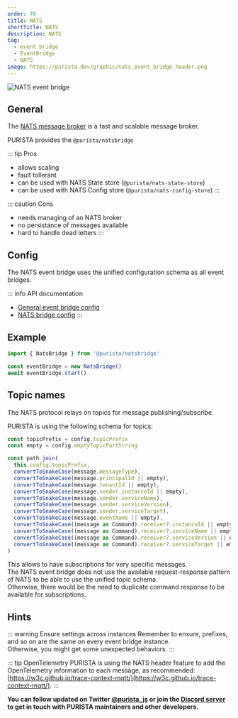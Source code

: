```yaml
---
order: 70
title: NATS
shortTitle: NATS
description: NATS
tag:
  - event bridge
  - EventBridge
  - NATS
image: https://purista.dev/graphic/nats_event_bridge_header.png
---
```


![NATS event bridge](/graphic/nats_event_bridge_header.png)

## General

The [NATS message broker](https://nats.io/) is a fast and scalable message broker.

PURISTA provides the `@purista/natsbridge`

::: tip Pros

- allows scaling
- fault tollerant
- can be used with NATS State store (`@purista/nats-state-store`)
- can be used with NATS Config store (`@purista/nats-config-store`)
:::

::: caution Cons

- needs managing of an NATS broker
- no persistance of messages available
- hard to handle dead letters
:::

## Config

The NATS event bridge uses the unified configuration schema as all event bridges.  

::: info API documentation

- [General event bridge config](../../api/modules/purista_core.html#eventbridgeconfig)
- [NATS bridge config](../../api/modules/purista_natsbridge.html#natsbridgeconfig)
:::

## Example

```typescript
import { NatsBridge } from '@purista/natsbridge'

const eventBridge = new NatsBridge()
await eventBridge.start()

```

## Topic names

The NATS protocol relays on topics for message publishing/subscribe.

PURISTA is using the following schema for topics:

```typescript
const topicPrefix = config.topicPrefix
const empty = config.emptyTopicPartString

const path join(
  this.config.topicPrefix,
  convertToSnakeCase(message.messageType),
  convertToSnakeCase(message.principalId || empty),
  convertToSnakeCase(message.tenantId || empty),
  convertToSnakeCase(message.sender.instanceId || empty),
  convertToSnakeCase(message.sender.serviceName),
  convertToSnakeCase(message.sender.serviceVersion),
  convertToSnakeCase(message.sender.serviceTarget),
  convertToSnakeCase(message.eventName || empty),
  convertToSnakeCase((message as Command).receiver?.instanceId || empty),
  convertToSnakeCase((message as Command).receiver?.serviceName || empty),
  convertToSnakeCase((message as Command).receiver?.serviceVersion || empty),
  convertToSnakeCase((message as Command).receiver?.serviceTarget || empty),
)
```

This allows to have subscriptions for very specific messages.  
The NATS event bridge does not use the available request-response pattern of NATS to be able to use the unified topic schema.  
Otherwise, there would be the need to duplicate command response to be available for subscriptions.

## Hints

::: warning Ensure settings across instances
Remember to ensure, prefixes, and so on are the same on every event bridge instance.  
Otherwise, you might get some unexpected behaviors.
:::

::: tip OpenTelemetry
PURISTA is using the NATS header feature to add the OpenTelemetry information to each message, as recommended:  
[https://w3c.github.io/trace-context-mqtt/](https://w3c.github.io/trace-context-mqtt/).
:::

__You can follow updated on Twitter [@purista_js](https://twitter.com/purista_js) or join the [Discord server](https://discord.gg/9feaUm3H2v) to get in touch with PURISTA maintainers and other developers.__

